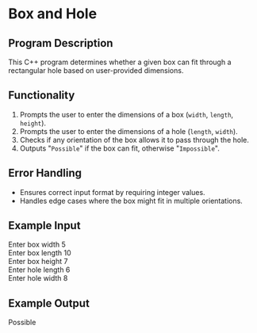 # Box and Hole
## Program Description
This C++ program determines whether a given box can fit through a rectangular hole based on user-provided dimensions.

## Functionality
1. Prompts the user to enter the dimensions of a box (`width`, `length`, `height`).
2. Prompts the user to enter the dimensions of a hole (`length`, `width`).
3. Checks if any orientation of the box allows it to pass through the hole.
4. Outputs "`Possible`" if the box can fit, otherwise "`Impossible`".

## Error Handling
- Ensures correct input format by requiring integer values.
- Handles edge cases where the box might fit in multiple orientations.

## Example Input
Enter box width 5  
Enter box length 10  
Enter box height 7  
Enter hole length 6  
Enter hole width 8

## Example Output
Possible
